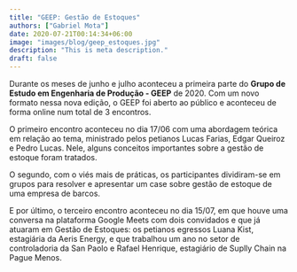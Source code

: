```yaml
---
title: "GEEP: Gestão de Estoques"
authors: ["Gabriel Mota"]
date: 2020-07-21T00:14:34+06:00
image: "images/blog/geep_estoques.jpg"
description: "This is meta description."
draft: false
---
```


Durante os meses de junho e julho aconteceu a primeira parte do **Grupo de Estudo em Engenharia de Produção - GEEP** de 2020. Com um novo formato nessa nova edição, o GEEP foi aberto ao público e aconteceu de forma online num total de 3 encontros.


O primeiro encontro aconteceu no dia 17/06 com uma abordagem teórica em relação ao tema, ministrado pelos petianos Lucas Farias, Edgar Queiroz e Pedro Lucas. Nele, alguns conceitos importantes sobre a gestão de estoque foram tratados.

O segundo, com o viés mais de práticas, os participantes dividiram-se em grupos para resolver e apresentar um case sobre gestão de estoque de uma empresa de barcos. 

E por último, o terceiro encontro aconteceu no dia 15/07, em que houve uma conversa na plataforma Google Meets com dois convidados e que já atuaram em Gestão de Estoques: os petianos egressos Luana Kist, estagiária da Aeris Energy, e que trabalhou um ano no setor de controladoria da San Paolo e Rafael Henrique, estagiário de Suplly Chain na Pague Menos.
 

